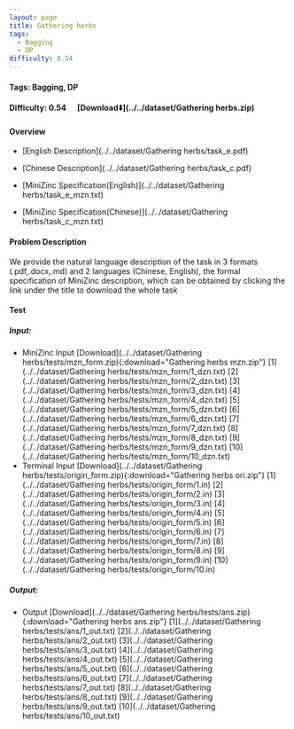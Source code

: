 ```yaml
---
layout: page
title: Gathering herbs
tags:
  - Bagging
  - DP
difficulty: 0.54
---
```


#### Tags: Bagging, DP
#### Difficulty: 0.54 &nbsp;&nbsp;&nbsp;&nbsp; [Download⬇️](../../dataset/Gathering herbs.zip)
#### Overview
- [English Description](../../dataset/Gathering herbs/task_e.pdf)
- [Chinese Description](../../dataset/Gathering herbs/task_c.pdf)
- [MiniZinc Specification(English)](../../dataset/Gathering herbs/task_e_mzn.txt)

- [MiniZinc Specification(Chinese)](../../dataset/Gathering herbs/task_c_mzn.txt)

#### Problem Description
We provide the natural language description of the task in 3 formats (.pdf,.docx,.md) and 2 languages (Chinese, English), the formal specification of MiniZinc description, which can be obtained by clicking the link under the title to download the whole task
#### Test
##### Input:
- MiniZinc Input [Download](../../dataset/Gathering herbs/tests/mzn_form.zip){:download="Gathering herbs mzn.zip"} [1](../../dataset/Gathering herbs/tests/mzn_form/1_dzn.txt) [2](../../dataset/Gathering herbs/tests/mzn_form/2_dzn.txt) [3](../../dataset/Gathering herbs/tests/mzn_form/3_dzn.txt) [4](../../dataset/Gathering herbs/tests/mzn_form/4_dzn.txt) [5](../../dataset/Gathering herbs/tests/mzn_form/5_dzn.txt) [6](../../dataset/Gathering herbs/tests/mzn_form/6_dzn.txt) [7](../../dataset/Gathering herbs/tests/mzn_form/7_dzn.txt) [8](../../dataset/Gathering herbs/tests/mzn_form/8_dzn.txt) [9](../../dataset/Gathering herbs/tests/mzn_form/9_dzn.txt) [10](../../dataset/Gathering herbs/tests/mzn_form/10_dzn.txt) 
- Terminal Input [Download](../../dataset/Gathering herbs/tests/origin_form.zip){:download="Gathering herbs ori.zip"} [1](../../dataset/Gathering herbs/tests/origin_form/1.in) [2](../../dataset/Gathering herbs/tests/origin_form/2.in) [3](../../dataset/Gathering herbs/tests/origin_form/3.in) [4](../../dataset/Gathering herbs/tests/origin_form/4.in) [5](../../dataset/Gathering herbs/tests/origin_form/5.in) [6](../../dataset/Gathering herbs/tests/origin_form/6.in) [7](../../dataset/Gathering herbs/tests/origin_form/7.in) [8](../../dataset/Gathering herbs/tests/origin_form/8.in) [9](../../dataset/Gathering herbs/tests/origin_form/9.in) [10](../../dataset/Gathering herbs/tests/origin_form/10.in) 

##### Output:
- Output [Download](../../dataset/Gathering herbs/tests/ans.zip){:download="Gathering herbs ans.zip"} [1](../../dataset/Gathering herbs/tests/ans/1_out.txt) [2](../../dataset/Gathering herbs/tests/ans/2_out.txt) [3](../../dataset/Gathering herbs/tests/ans/3_out.txt) [4](../../dataset/Gathering herbs/tests/ans/4_out.txt) [5](../../dataset/Gathering herbs/tests/ans/5_out.txt) [6](../../dataset/Gathering herbs/tests/ans/6_out.txt) [7](../../dataset/Gathering herbs/tests/ans/7_out.txt) [8](../../dataset/Gathering herbs/tests/ans/8_out.txt) [9](../../dataset/Gathering herbs/tests/ans/9_out.txt) [10](../../dataset/Gathering herbs/tests/ans/10_out.txt) 

